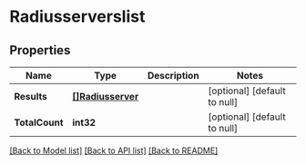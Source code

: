 # Radiusserverslist

## Properties
Name | Type | Description | Notes
------------ | ------------- | ------------- | -------------
**Results** | [**[]Radiusserver**](radiusserver.md) |  | [optional] [default to null]
**TotalCount** | **int32** |  | [optional] [default to null]

[[Back to Model list]](../README.md#documentation-for-models) [[Back to API list]](../README.md#documentation-for-api-endpoints) [[Back to README]](../README.md)

